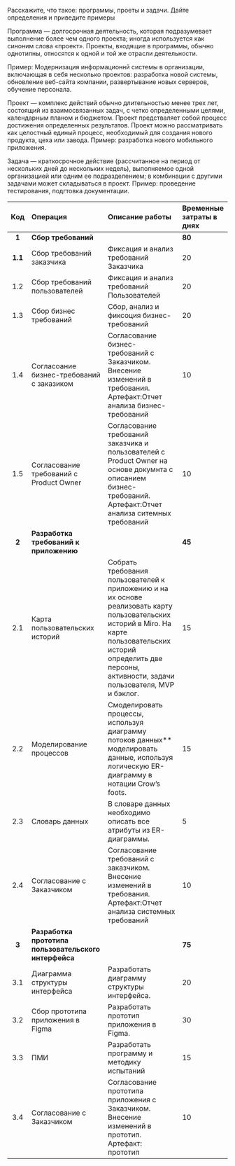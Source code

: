 Расскажите, что такое: программы, проеты и задачи. Дайте определения и приведите примеры

Программа — долгосрочная деятельность, которая подразумевает выполнение более чем одного проекта; иногда используется как синоним слова «проект». Проекты, входящие в программы, обычно однотипны, относятся к одной и той же отрасли деятельности.

Пример: Модернизация информационнй системы в организации, включающая в себя несколько проектов: разработка новой системы, обновление веб-сайта компании, развертывание новых серверов, обучение персонала. 

Проект — комплекс действий обычно длительностью менее трех лет, состоящий из взаимосвязанных задач, с четко определенными целями, календарным планом и бюджетом.
Проект предстваляет собой процесс достижения определенных результатов. Проект можно рассматривать как целостный единый процесс, необходимый для создания нового продукта, цеха или завода.
Пример: разработка нового мобильного приложения. 
 
Задача — краткосрочное действие (рассчитанное на период от нескольких дней до нескольких недель), выполняемое одной организацией или одним ее подразделением; в 
комбинации с другими задачами может складываться в проект.
Пример:  проведение тестирования, подгтовка документации.

|**Код**|**Операция**|**Описание работы**|**Временные затраты в днях**|
| :-: | :- | :- | :- |
|**1**|**Сбор требований**||**80**|
|**1.1**|Сбор требований заказчика|Фиксация и анализ требований Заказчика|20|
|1\.2|Сбор требований пользователей|Фиксация и анализ требований Пользователей|20|
|1\.3|Сбор бизнес требований|Сбор, анализ и фиксоция бизнес-требований |20|
|1\.4|Согласоание бизнес-требований с заказиком|Согласование бизнес-требований с Заказчиком. Внесение изменений в требования. Артефакт:Отчет анализа бизнес-требований|10|
|1\.5|Согласование требований с Product Owner|Согласование требований заказчика и пользователей с Product Owner на основе докумнта с описанием бизнес-требований. Артефакт:Отчет анализа ситемных требований |10|
|**2**|**Разработка требований к приложению**||**45**|
|2\.1|Карта пользовательских историй|Собрать требования пользователей к<br>приложению и на их основе реализовать карту пользовательских историй в Miro. На карте пользовательских историй определить две персоны, активности, задачи пользователя, MVP и бэклог.|15|
|2\.2|Моделирование процессов|Смоделировать процессы, используя диаграмму потоков данных** моделировать данные, используя логическую ER-диаграмму в нотации Crow’s foots.|15|
|2\.3|Словарь данных|В словаре данных необходимо описать все атрибуты из ER-диаграммы.|5|
|2\.4|Согласование с Заказчиком|Согласование требований с заказчиком. Внесение изменений в требования. Артефакт:Отчет анализа системных требований|10|
|**3**|**Разработка прототипа пользовательского интерфейса**||**75**|
|3\.1|Диаграмма структуры интерфейса|Разработать диаграмму структуры интерфейса.|20|
|3\.2|Сбор прототипа приложения в Figma|Разработать прототип приложения в Figma.|30|
|3\.3|ПМИ|Разработать программу и методику испытаний |15|
|3\.4|Согласование с Заказчиком|Согласование прототипа приложения с Заказчиком. Внесение изменений в прототип. Артефакт: прототип |10|
